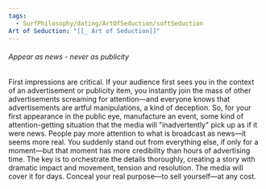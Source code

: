 ```yaml
---
tags:
  - SurfPhilosophy/dating/ArtOfSeduction/softSeduction
Art of Seduction: "[[_ Art of Seduction]]"
---
```



###### Appear as news - never as publicity
First impressions are critical. If your audience first sees you in the context of an advertisement or publicity item, you instantly join the mass of other advertisements screaming for attention—and everyone knows that advertisements are artful manipulations, a kind of deception. So, for your first appearance in the public eye, manufacture an event, some kind of attention-getting situation that the media will "inadvertently" pick up as if it were news. People pay more attention to what is broadcast as news—it seems more real. You suddenly stand out from everything else, if only for a moment—but that moment has more credibility than hours of advertising time. The key is to orchestrate the details thoroughly, creating a story with dramatic impact and movement, tension and resolution. The media will cover it for days. Conceal your real purpose—to sell yourself—at any cost.